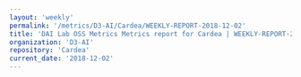 ```yaml
---
layout: 'weekly'
permalink: '/metrics/D3-AI/Cardea/WEEKLY-REPORT-2018-12-02'
title: 'DAI Lab OSS Metrics Metrics report for Cardea | WEEKLY-REPORT-2018-12-02'
organization: 'D3-AI'
repository: 'Cardea'
current_date: '2018-12-02'
---
```

